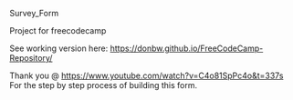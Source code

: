 Survey_Form 

Project for freecodecamp 

See working version here:
https://donbw.github.io/FreeCodeCamp-Repository/

Thank you @ https://www.youtube.com/watch?v=C4o81SpPc4o&t=337s
For the step by step process of building this form. 